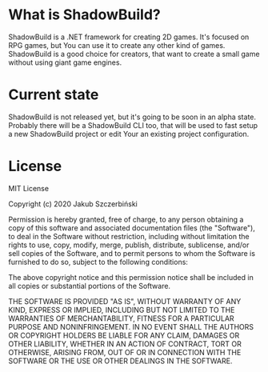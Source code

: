 # What is ShadowBuild?
ShadowBuild is a .NET framework for creating 2D games. It's focused on RPG games, but You can use it to create any other kind of games. ShadowBuild is a good choice for creators, that want to create a small game without using giant game engines.

# Current state
ShadowBuild is not released yet, but it's going to be soon in an alpha state. Probably there will be a ShadowBuild CLI too, that will be used to fast setup a new ShadowBuild project or edit Your an existing project configuration.

# License
MIT License

Copyright (c) 2020 Jakub Szczerbiński

Permission is hereby granted, free of charge, to any person obtaining a copy
of this software and associated documentation files (the "Software"), to deal
in the Software without restriction, including without limitation the rights
to use, copy, modify, merge, publish, distribute, sublicense, and/or sell
copies of the Software, and to permit persons to whom the Software is
furnished to do so, subject to the following conditions:

The above copyright notice and this permission notice shall be included in all
copies or substantial portions of the Software.

THE SOFTWARE IS PROVIDED "AS IS", WITHOUT WARRANTY OF ANY KIND, EXPRESS OR
IMPLIED, INCLUDING BUT NOT LIMITED TO THE WARRANTIES OF MERCHANTABILITY,
FITNESS FOR A PARTICULAR PURPOSE AND NONINFRINGEMENT. IN NO EVENT SHALL THE
AUTHORS OR COPYRIGHT HOLDERS BE LIABLE FOR ANY CLAIM, DAMAGES OR OTHER
LIABILITY, WHETHER IN AN ACTION OF CONTRACT, TORT OR OTHERWISE, ARISING FROM,
OUT OF OR IN CONNECTION WITH THE SOFTWARE OR THE USE OR OTHER DEALINGS IN THE
SOFTWARE.
